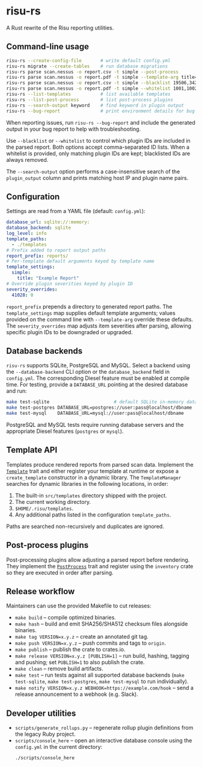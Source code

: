 # risu-rs

A Rust rewrite of the Risu reporting utilities.

## Command-line usage

```bash
risu-rs --create-config-file       # write default config.yml
risu-rs migrate --create-tables    # run database migrations
risu-rs parse scan.nessus -o report.csv -t simple --post-process
risu-rs parse scan.nessus -o report.pdf -t simple --template-arg title="Custom Title"
risu-rs parse scan.nessus -o report.csv -t simple --blacklist 19506,34221
risu-rs parse scan.nessus -o report.pdf -t simple --whitelist 1001,1002
risu-rs --list-templates           # list available templates
risu-rs --list-post-process        # list post-process plugins
risu-rs --search-output keyword    # find keyword in plugin output
risu-rs --bug-report               # print environment details for bug reports
```

When reporting issues, run `risu-rs --bug-report` and include the generated
output in your bug report to help with troubleshooting.

Use `--blacklist` or `--whitelist` to control which plugin IDs are included in
the parsed report. Both options accept comma-separated ID lists. When a
whitelist is provided, only matching plugin IDs are kept; blacklisted IDs are
always removed.

The `--search-output` option performs a case-insensitive search of the
`plugin_output` column and prints matching host IP and plugin name pairs.

## Configuration

Settings are read from a YAML file (default: `config.yml`):

```yaml
database_url: sqlite://:memory:
database_backend: sqlite
log_level: info
template_paths:
  - ./templates
# Prefix added to report output paths
report_prefix: reports/
# Per-template default arguments keyed by template name
template_settings:
  simple:
    title: "Example Report"
# Override plugin severities keyed by plugin ID
severity_overrides:
  41028: 0
```

`report_prefix` prepends a directory to generated report paths. The
`template_settings` map supplies default template arguments; values provided on
the command line with `--template-arg` override these defaults. The
`severity_overrides` map adjusts item severities after parsing, allowing
specific plugin IDs to be downgraded or upgraded.

## Database backends

`risu-rs` supports SQLite, PostgreSQL and MySQL. Select a backend using the
`--database-backend` CLI option or the `database_backend` field in `config.yml`.
The corresponding Diesel feature must be enabled at compile time. For testing,
provide a `DATABASE_URL` pointing at the desired database and run:

```bash
make test-sqlite                        # default SQLite in-memory database
make test-postgres DATABASE_URL=postgres://user:pass@localhost/dbname
make test-mysql    DATABASE_URL=mysql://user:pass@localhost/dbname
```

PostgreSQL and MySQL tests require running database servers and the appropriate
Diesel features (`postgres` or `mysql`).

## Template API

Templates produce rendered reports from parsed scan data. Implement the
[`Template`](src/template.rs) trait and either register your template at runtime
or expose a `create_template` constructor in a dynamic library. The
`TemplateManager` searches for dynamic libraries in the following locations,
in order:

1. The built-in `src/templates` directory shipped with the project.
2. The current working directory.
3. `$HOME/.risu/templates`.
4. Any additional paths listed in the configuration `template_paths`.

Paths are searched non-recursively and duplicates are ignored.

## Post-process plugins

Post-processing plugins allow adjusting a parsed report before rendering. They
implement the [`PostProcess`](src/postprocess/mod.rs) trait and register using
the `inventory` crate so they are executed in order after parsing.

## Release workflow

Maintainers can use the provided Makefile to cut releases:

- `make build` – compile optimized binaries.
- `make hash` – build and emit SHA256/SHA512 checksum files alongside binaries.
- `make tag VERSION=x.y.z` – create an annotated git tag.
- `make push VERSION=x.y.z` – push commits and tags to `origin`.
- `make publish` – publish the crate to crates.io.
- `make release VERSION=x.y.z [PUBLISH=1]` – run build, hashing, tagging and pushing; set `PUBLISH=1` to also publish the crate.
- `make clean` – remove build artifacts.
- `make test` – run tests against all supported database backends (`make test-sqlite`, `make test-postgres`, `make test-mysql` to run individually).
- `make notify VERSION=x.y.z WEBHOOK=https://example.com/hook` – send a release announcement to a webhook (e.g. Slack).

## Developer utilities

- `scripts/generate_rollups.py` – regenerate rollup plugin definitions from the legacy Ruby project.
- `scripts/console_here` – open an interactive database console using the `config.yml` in the current directory:
   ```bash
   ./scripts/console_here
   ```
